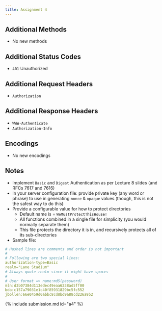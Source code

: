 ```yaml
---
title: Assignment 4
---
```


## Additional Methods

* No new methods

## Additional Status Codes

* `401` Unauthorized

## Additional Request Headers

* `Authorization`

## Additional Response Headers

* `WWW-Authenticate`
* `Authorization-Info`

## Encodings

* No new encodings

## Notes

* Implement `Basic` and `Digest` Authentication as per Lecture 8 slides (and RFCs 7617 and 7616)
* In your server configuration file: provide private key (any word or phrase) to use in generating `nonce` & `opaque` values (though, this is not the safest way to do this)
* Provide a configurable value for how to protect directories
  * Default name is = `WeMustProtectThisHouse!`
  * All functions combined in a single file for simplicity (you would normally separate them)
  * This file protects the directory it is in, and recursively protects all of its sub-directories
* Sample file:

```yml
# Hashed lines are comments and order is not important
#
# Following are two special lines:
authorization-type=Basic
realm="Lane Stadium"
# Always quote realm since it might have spaces
#
# User format => name:md5(password)
mln:d3b07384d113edec49eaa6238ad5ff00
bda:c157a79031e1c40f85931829bc5fc552
jbollen:66e0459d0abbc8cd8bd9a88cd226a9b2
```

{% include submission.md id="a4" %}

